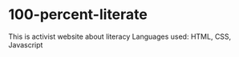 # 100-percent-literate
This is activist website about literacy
Languages used: HTML, CSS, Javascript
